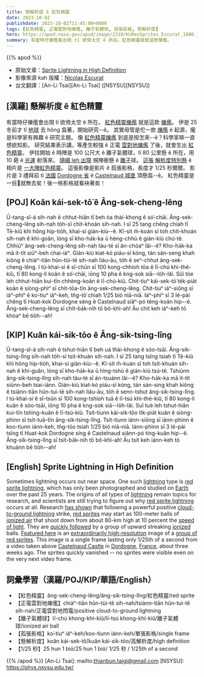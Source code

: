 ```yaml
---
title: 懸解析度 ê 紅色精靈
date: 2023-10-02
publishdate: 2023-10-02T11:45:00+0800
tags: [紅色精靈, 正電雲對地爍爁, 離子氣體球, 孤張影格, 懸解析度]
hero: https://apod.nasa.gov/apod/image/2310/HiResSprites_Escurat_1080.jpg
summary: 有當時仔爍爁會出現 tī 欲倚太空 ê 所在。紅色精靈就是這款爍爁。
---
```


{{% apod %}}

- 原始文章：[Sprite Lightning in High Definition](https://apod.nasa.gov/apod/ap231002.html)
- 影像來源 kah 版權：[Nicolas Escurat](https://www.facebook.com/nicolas.escurat/)
- 台文翻譯：[An-Li Tsai][An-Li Tsai] ([NSYSU][NSYSU])

## [漢羅] 懸解析度 ê 紅色精靈
有當時仔爍爁會出現 tī 欲倚太空 ê 所在。
[紅色精靈爍爁][red sprite lightning 1] 就是這款 [爍爁][lightning 1]。
伊是 25 冬前才 tī [地球][Earth] 去 hŏng 翕著，開始研究--ê。
其實毋管是佗一款 [爍爁][lightning 2] ê 起源，攏是科學家有興趣 ê 研究主題。
像 [紅色精靈爍爁][red sprite lightning 2] 到底是按怎來--ê？科學家嘛一直想欲知影。
研究結果表示講，等產生較強 ê 正電 [雲對地爍爁][cloud-to-ground lightning] 了後，就會生出 [紅色精靈][red sprites]。
伊拄開始 ê 時陣是 100 公尺大 ê 離子氣體球，tī 80 公里懸 ê 所在，用 10 葩 ê [光速][speed of light] 射落來。
[隨綴 leh 出現][quickly followed] 規陣衝懸 ê [離子][ionized]球。
[這張][Featured here] [解析度特別懸][extraordinarily high-resolution] ê 相片是 [一大陣紅色精靈][group of red sprites]。
這張影像是影片 ê 孤張影格，長度才 1/25 秒爾爾。
影片是 3 禮拜前 tī [法國][France] [Dordogne 省][Dordogne] ê [Castelnaud 城堡][Castelnaud Castle] 頂懸翕--ê。
紅色精靈是一目𥍉就無去矣！後一格影格就看袂著矣！

## [POJ] Koân kái-sek-tō͘ ê Âng-sek-cheng-lêng
Ū-tang-sî-á sih-nah ē chhut-hiān tī beh óa thài-khong ê só͘-chāi.
Âng-sek-cheng-lêng sih-nah to̍h-sī chit-khoán sih-nah.
I sī 25 tang chêng chiah tī Tē-kiû khì hőng hip-tio̍h, khai-sí gián-kiù--ê.
Kî-si̍t m̄-koán sī toh chi̍t-khoán sih-nah ê khí-goân, lóng sī kho-ha̍k-ka ū hèng-chhù ê gián-kiù chú-tê.
Chhiūⁿ âng-sek-cheng-lêng sih-nah tàu-té sī án-chóaⁿ lâi--ê?
Kho-ha̍k-ka mā it-ti̍t siūⁿ-beh chai-iáⁿ.
Gián-kiù kiat-kó piáu-sī kóng, tán sán-seng khah kiông ê chiàⁿ-tiān hûn-tùi-tē sih-nah liáu-āu, to̍h ē seⁿ-chhut âng-sek-cheng-lêng.
I tú-khai-sí ê sî-chūn sī 100 kong-chhioh tōa ê lī-chú khì-thé-kiû, tī 80 kong-lí koân ê só͘-chāi, iōng 10 pha ê kng-sok siā--lo̍h-lâi.
Sûi tòe leh chhut-hiān kui-tīn chhèng-koân ê lī-chú-kiû.
Chit-tiuⁿ kái-sek-tō͘ te̍k-pia̍t koân ê siòng-phìⁿ sī chi̍t-tōa-tīn âng-sek-cheng-lêng.
Chit-tiuⁿ iáⁿ-siōng sī iáⁿ-phìⁿ ê ko͘-tiuⁿ iáⁿ-keh, tn̂g-tō͘ chiah 1/25 bió niā-niā.
Iáⁿ-phìⁿ sī 3 lé-pài chêng tī Hoat-kok Dordogne séng ê Castelnaud siâⁿ-pó téng-koân hip--ê.
Âng-sek-cheng-lêng sī chi̍t-ba̍k-nih tō bô-khì-ah!
Āu chi̍t keh iáⁿ-keh tō khòaⁿ bē tio̍h--ah!

## [KIP] Kuân kái-sik-tōo ê Âng-sik-tsing-lîng
Ū-tang-sî-á sih-nah ē tshut-hiān tī beh uá thài-khong ê sóo-tsāi.
Âng-sik-tsing-lîng sih-nah to̍h-sī tsit-khuán sih-nah.
I sī 25 tang tsîng tsiah tī Tē-kiû khì hőng hip-tio̍h, khai-sí gián-kiù--ê.
Kî-si̍t m̄-kuán sī toh tsi̍t-khuán sih-nah ê khí-guân, lóng sī kho-ha̍k-ka ū hìng-tshù ê gián-kiù tsú-tê.
Tshiūnn âng-sik-tsing-lîng sih-nah tàu-té sī án-tsuánn lâi--ê?
Kho-ha̍k-ka mā it-ti̍t siūnn-beh tsai-iánn.
Gián-kiù kiat-kó piáu-sī kóng, tán sán-sing khah kiông ê tsiànn-tiān hûn-tuì-tē sih-nah liáu-āu, to̍h ē senn-tshut âng-sik-tsing-lîng.
I tú-khai-sí ê sî-tsūn sī 100 kong-tshioh tuā ê lī-tsú khì-thé-kiû, tī 80 kong-lí kuân ê sóo-tsāi, iōng 10 pha ê kng-sok siā--lo̍h-lâi.
Suî tuè leh tshut-hiān kui-tīn tshìng-kuân ê lī-tsú-kiû.
Tsit-tiunn kái-sik-tōo ti̍k-pia̍t kuân ê siòng-phìnn sī tsi̍t-tuā-tīn âng-sik-tsing-lîng.
Tsit-tiunn iánn-siōng sī iánn-phìnn ê koo-tiunn iánn-keh, tn̂g-tōo tsiah 1/25 bió niā-niā.
Iánn-phìnn sī 3 lé-pài tsîng tī Huat-kok Dordogne síng ê Castelnaud siânn-pó tíng-kuân hip--ê.
Âng-sik-tsing-lîng sī tsi̍t-ba̍k-nih tō bô-khì-ah!
Āu tsi̍t keh iánn-keh tō khuànn bē tio̍h--ah!

## [English] Sprite Lightning in High Definition
Sometimes lightning occurs out near space.
One such [lightning][lightning 1] type is [red sprite lightning][red sprite lightning 1], which has only been photographed and studied on [Earth][Earth] over the past 25 years.
The origins of all types of [lightning][lightning 2] remain topics for research, and scientists are still trying to figure out why [red sprite lightning][red sprite lightning 2] occurs at all.
Research [has shown][has shown] that following a powerful positive [cloud-to-ground lightning][cloud-to-ground lightning] strike, [red sprites][red sprites] may start as 100-meter balls of [ionized air][ionized air] that shoot down from about 80-km high at 10 percent the [speed of light][speed of light].
They are [quickly followed][quickly followed] by a group of upward streaking [ionized][ionized] balls.
[Featured here][Featured here] is an [extraordinarily high-resolution][extraordinarily high-resolution] image of a [group of red sprites][group of red sprites].
This image is a single frame lasting only 1/25th of a second from a video taken above [Castelnaud Castle][Castelnaud Castle] in [Dordogne][Dordogne], [France][France], about three weeks ago.
The sprites quickly vanished -- no sprites were visible even on the very next video frame.

## 詞彙學習（漢羅/POJ/KIP/華語/English）
- 【紅色精靈】âng-sek-cheng-lêng/âng-sik-tsing-lîng/紅色精靈/red sprite
- 【正電雲對地爍爁】chiàⁿ-tiān hûn-tùi-tē sih-nah/tsiànn-tiān hûn-tuì-tē sih-nah/正電雲對地閃電/positive cloud-to-ground lightning
- 【離子氣體球】lī-chú khong-khì-kiû/lī-tsú khong-khì-kiû/離子氣體球/ionized air ball
- 【孤張影格】ko͘-tiuⁿ iáⁿ-keh/koo-tiunn iánn-keh/單張影格/single frame
- 【懸解析度】koân kái-sek-tô͘/kuân kái-sik-tôo/高解析度/high definition
- 【1/25 秒】25 hun 1 bió/25 hun 1 bió/ 1/25 秒 / 1/25th of a second

{{% /apod %}}
[An-Li Tsai]: mailto:thianbun.taigi@gmail.com
[NSYSU]: https://phys.nsysu.edu.tw/

[copyright]: https://apod.nasa.gov/apod/fap/lib/about_apod.html#srapply
[License]: https://creativecommons.org/licenses/by/2.0/

[lightning 1]:https://scijinks.gov/lightning/
[red sprite lightning 1]:https://en.wikipedia.org/wiki/Sprite_(lightning)
[Earth]:https://spaceplace.nasa.gov/all-about-earth/
[lightning 2]:https://www.nssl.noaa.gov/education/svrwx101/lightning/
[red sprite lightning 2]:https://apod.nasa.gov/apod/ap230918.html
[has shown]:https://earthweb.ess.washington.edu/space/AtmosElec/spriteinfo.html
[cloud-to-ground lightning]:https://apod.nasa.gov/apod/ap120723.html
[red sprites]:https://earthsky.org/earth/definition-what-are-lightning-sprites/
[ionized air]:https://en.wikipedia.org/wiki/Ionized-air_glow
[speed of light]:https://www.nasa.gov/feature/goddard/2019/three-ways-to-travel-at-nearly-the-speed-of-light
[quickly followed]:https://apod.nasa.gov/apod/ap210104.html
[ionized]:https://en.wikipedia.org/wiki/Ionization
[Featured here]:https://www.facebook.com/groups/376355972487572/permalink/6327770937346016/
[extraordinarily high-resolution]:https://i.pinimg.com/originals/96/d5/19/96d5193fa5f6968243838aef44d4b4b7.jpg
[group of red sprites]:https://apod.nasa.gov/apod/ap170615.html
[Castelnaud Castle]:https://youtu.be/2lUm6m4T8Ds?t=17
[Dordogne]:https://youtu.be/l5Ybmr-M4JQ
[France]:https://en.wikipedia.org/wiki/France
